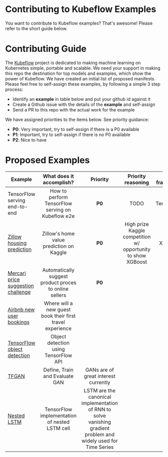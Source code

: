 # Contributing to Kubeflow Examples

You want to contribute to Kubeflow examples? That's awesome! Please refer to the short guide below. 

# Contributing Guide

The [Kubeflow](https://github.com/kubeflow/kubeflow/blob/master/README.md) project is dedicated to making machine learning on Kubernetes simple, portable and scalable. We need your support in making
this repo the destination for top models and examples, which show the power of Kubeflow. We have created an initial list of
proposed manifests. Please feel free to self-assign these examples, by following a simple 3 step process:

* Identify an **example** in table below and put your github id against it
* Create a Github issue with the details of the **example** and self-assign
* Send a PR to this repo with the actual work for the example

We have assigned priorities to the items below. See priority guidance: 

* **P0**: Very important, try to self-assign if there is a P0 available
* **P1**: Important, try to self-assign if there is no P0 available
* **P2**: Nice to have

# Proposed Examples

| Example | What does it accomplish? | Priority | Priority reasoning | ML framework | Owner (github_id) | Company | PR link |
| -------- | :-----------------------: | :------: | :----------------: | :-----------: | :---------------: | :----: | :-----: |
| TensorFlow serving end-to-end | How to perform TensorFlow serving on Kubeflow e2e | **P0** | TODO | TensorFlow | [nkash](https://github.com/nkashy1) | TODO | TODO |
| [Zillow housing prediction](https://www.kaggle.com/c/zillow-prize-1/kernels) | Zillow's home value prediction on Kaggle | **P0** | High prize Kaggle competition w/ opportunity to show XGBoost | XGBoost | [puneith](https://github.com/puneith) | Google | TODO |
| [Mercari price suggestion challenge](https://www.kaggle.com/c/mercari-price-suggestion-challenge) | Automatically suggest product proces to online sellers | **P0** | | | | | |
| [Airbnb new user bookings](https://www.kaggle.com/c/airbnb-recruiting-new-user-bookings) | Where will a new guest book their first travel experience | | | | | | |
| [TensorFlow object detection](https://github.com/tensorflow/models/tree/master/research/object_detection) | Object detection using TensorFlow API | | | | | | |
| [TFGAN](https://github.com/tensorflow/models/blob/master/research/gan/tutorial.ipynb) | Define, Train and Evaluate GAN | GANs are of great interest currently | | | | | |
| [Nested LSTM](https://github.com/hannw/nlstm) | TensorFlow implementation of nested LSTM cell | LSTM are the canonical implementation of RNN to solve vanishing gradient problem and widely used for Time Series | | | | | |
